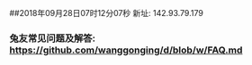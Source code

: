 ##2018年09月28日07时12分07秒 新址: 142.93.79.179
### 兔友常见问题及解答: https://github.com/wanggonging/d/blob/w/FAQ.md
